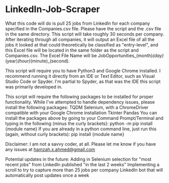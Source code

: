 # LinkedIn-Job-Scraper
What this code will do is pull 25 jobs from LinkedIn for each company specified in the Companies.csv file. Please have the script and the .csv file in the same directory. This script will take roughly 30 seconds per company. After iterating through all companies, it will output an Excel file of all the jobs it looked at that could theoretically be classified as "entry-level", and this Excel file will be located in the same folder as the script and Companies.csv. The Excel File Name will be JobOpportunities_(month)_(day)_(year)_(hour)_(minute)_(second).

This script will require you to have Python3 and Google Chrome installed. I recommend running it directly from an IDE or Text Editor, such as Visual Studio Code or Spyder. I'm partial to Spyder, as that was the IDE this script was primarily developed in.

This script will require the following packages to be installed for proper functionality. While I've attempted to handle dependency issues, please install the following packages:
  TQDM
  Selenium, with a ChromeDriver compatible with your Google Chrome installation
  Tkinter
  Pandas
You can install the packages above by going to your Command Prompt/Terminal and typing in the following (minus the curly brackets}:
  python -m pip install {module name}
If you are already in a python command line, just run this (again, without curly brackets):
  pip install {module name}


Disclaimer: I am not a savvy coder, at all. Please let me know if you have any issues at hamzah.x.ahmed@gmail.com 

Potential updates in the future:
  Adding in Selenium selection for "most recent jobs" from LinkedIn published "in the last 2 weeks"
  Implementing a scroll to try to capture more than 25 jobs per company
  LinkedIn bot that will automatically post updates once a week
 

